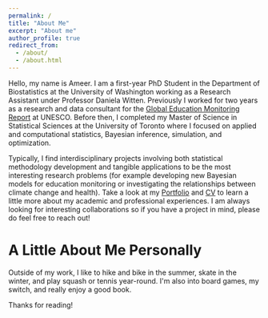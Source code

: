 ```yaml
---
permalink: /
title: "About Me"
excerpt: "About me"
author_profile: true
redirect_from: 
  - /about/
  - /about.html
---
```


Hello, my name is Ameer. I am a first-year PhD Student in the Department of Biostatistics at the University of Washington working as a Research Assistant under Professor Daniela Witten. Previously I worked for two years as a research and data consultant for the [Global Education Monitoring Report](https://en.unesco.org/gem-report/) at UNESCO. Before then, I completed my Master of Science in Statistical Sciences at the University of Toronto where I focused on applied and computational statistics, Bayesian inference, simulation, and optimization. 

Typically, I find interdisciplinary projects involving both statistical methodology development and tangible applications to be the most interesting research problems (for example developing new Bayesian models for education monitoring or investigating the relationships between climate change and health). Take a look at my [Portfolio](https://ameerd.github.io/portfolio) and [CV](https://ameerd.github.io/files/Ameer_D_CV_March_2023.pdf) to learn a little more about my academic and professional experiences. I am always looking for interesting collaborations so if you have a project in mind, please do feel free to reach out!

A Little About Me Personally
======
Outside of my work, I like to hike and bike in the summer, skate in the winter, and play squash or tennis year-round. I'm also into board games, my switch, and really enjoy a good book. 

Thanks for reading!
